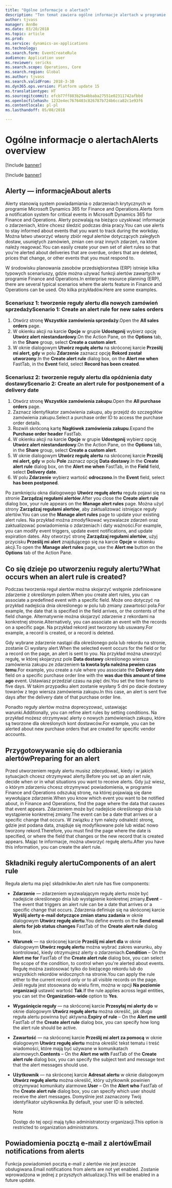 ```yaml
---
title: "Ogólne informacje o alertach"
description: "Ten temat zawiera ogólne informacje alertach w programie Microsoft Dynamics 365 for Finance and Operations. Alerty pozwalają na bieżąco uzyskiwać informacje o zdarzeniach, które chcesz śledzić podczas dnia pracy."
author: tjvass
manager: AnnBe
ms.date: 03/20/2018
ms.topic: article
ms.prod: 
ms.service: dynamics-ax-applications
ms.technology: 
ms.search.form: EventCreateRule
audience: Application user
ms.reviewer: sericks
ms.search.scope: Operations, Core
ms.search.region: Global
ms.author: tjvass
ms.search.validFrom: 2018-3-30
ms.dyn365.ops.version: Platform update 15
ms.translationtype: HT
ms.sourcegitcommit: efcb77ff883b29a4bbaba27551e02311742afbbd
ms.openlocfilehash: 1232e4ec7676403c826787b724b6cca82c1e93f6
ms.contentlocale: pl-pl
ms.lasthandoff: 05/08/2018

---
```


# <a name="alerts-overview"></a><span data-ttu-id="9dcb6-104">Ogólne informacje o alertach</span><span class="sxs-lookup"><span data-stu-id="9dcb6-104">Alerts overview</span></span>

[!include [banner](../includes/banner.md)]

[!include [banner](../includes/pre-release.md)]

## <a name="about-alerts"></a><span data-ttu-id="9dcb6-105">Alerty — informacje</span><span class="sxs-lookup"><span data-stu-id="9dcb6-105">About alerts</span></span>
<span data-ttu-id="9dcb6-106">Alerty stanowią system powiadamiania o zdarzeniach krytycznych w programie Microsoft Dynamics 365 for Finance and Operations.</span><span class="sxs-lookup"><span data-stu-id="9dcb6-106">Alerts form a notification system for critical events in Microsoft Dynamics 365 for Finance and Operations.</span></span> <span data-ttu-id="9dcb6-107">Alerty pozwalają na bieżąco uzyskiwać informacje o zdarzeniach, które chcesz śledzić podczas dnia pracy.</span><span class="sxs-lookup"><span data-stu-id="9dcb6-107">You can use alerts to stay informed about events that you want to track during the workday.</span></span> <span data-ttu-id="9dcb6-108">Można łatwo utworzyć własny zbiór reguł alertów dotyczących zaległych dostaw, usuniętych zamówień, zmian cen oraz innych zdarzeń, na które należy reagować.</span><span class="sxs-lookup"><span data-stu-id="9dcb6-108">You can easily create your own set of alert rules so that you're alerted about deliveries that are overdue, orders that are deleted, prices that change, or other events that you must respond to.</span></span>

<span data-ttu-id="9dcb6-109">W środowisku planowania zasobów przedsiębiorstwa (ERP) istnieje kilka typowych scenariuszy, gdzie można używać funkcji alertów zawartych w programie Finance and Operations.</span><span class="sxs-lookup"><span data-stu-id="9dcb6-109">In enterprise resource planning (ERP), there are several typical scenarios where the alerts feature in Finance and Operations can be used.</span></span> <span data-ttu-id="9dcb6-110">Oto kilka przykładów.</span><span class="sxs-lookup"><span data-stu-id="9dcb6-110">Here are some examples.</span></span>

### <a name="scenario-1-create-an-alert-rule-for-new-sales-orders"></a><span data-ttu-id="9dcb6-111">Scenariusz 1: tworzenie reguły alertu dla nowych zamówień sprzedaży</span><span class="sxs-lookup"><span data-stu-id="9dcb6-111">Scenario 1: Create an alert rule for new sales orders</span></span>
1. <span data-ttu-id="9dcb6-112">Otwórz stronę **Wszystkie zamówienia sprzedaży**.</span><span class="sxs-lookup"><span data-stu-id="9dcb6-112">Open the **All sales orders** page.</span></span>
2. <span data-ttu-id="9dcb6-113">W okienku akcji na karcie **Opcje** w grupie **Udostępnij** wybierz opcję **Utwórz alert niestandardowy**.</span><span class="sxs-lookup"><span data-stu-id="9dcb6-113">On the Action Pane, on the **Options** tab, in the **Share** group, select **Create a custom alert**.</span></span>
3. <span data-ttu-id="9dcb6-114">W oknie dialogowym **Utwórz regułę alertu** na skróconej karcie **Prześlij mi alert, gdy** w polu **Zdarzenie** zaznacz opcję **Rekord został utworzony**.</span><span class="sxs-lookup"><span data-stu-id="9dcb6-114">In the **Create alert rule** dialog box, on the **Alert me when** FastTab, in the **Event** field, select **Record has been created**.</span></span>

### <a name="scenario-2-create-an-alert-rule-for-postponement-of-a-delivery-date"></a><span data-ttu-id="9dcb6-115">Scenariusz 2: tworzenie reguły alertu dla opóźnienia daty dostawy</span><span class="sxs-lookup"><span data-stu-id="9dcb6-115">Scenario 2: Create an alert rule for postponement of a delivery date</span></span>
1. <span data-ttu-id="9dcb6-116">Otwórz stronę **Wszystkie zamówienia zakupu**.</span><span class="sxs-lookup"><span data-stu-id="9dcb6-116">Open the **All purchase orders** page.</span></span>
2. <span data-ttu-id="9dcb6-117">Zaznacz identyfikator zamówienia zakupu, aby przejdź do szczegółów zamówienia zakupu.</span><span class="sxs-lookup"><span data-stu-id="9dcb6-117">Select a purchase order ID to access the purchase order details.</span></span>
3. <span data-ttu-id="9dcb6-118">Rozwiń skróconą kartę **Nagłówek zamówienia zakupu**.</span><span class="sxs-lookup"><span data-stu-id="9dcb6-118">Expand the **Purchase order header** FastTab.</span></span>
4. <span data-ttu-id="9dcb6-119">W okienku akcji na karcie **Opcje** w grupie **Udostępnij** wybierz opcję **Utwórz alert niestandardowy**.</span><span class="sxs-lookup"><span data-stu-id="9dcb6-119">On the Action Pane, on the **Options** tab, in the **Share** group, select **Create a custom alert**.</span></span>
5. <span data-ttu-id="9dcb6-120">W oknie dialogowym **Utwórz regułę alertu** na skróconej karcie **Prześlij mi alert, gdy** w polu **Pole** zaznacz opcję **Data dostawy**.</span><span class="sxs-lookup"><span data-stu-id="9dcb6-120">In the **Create alert rule** dialog box, on the **Alert me when** FastTab, in the **Field** field, select **Delivery date**.</span></span>
6. <span data-ttu-id="9dcb6-121">W polu **Zdarzenie** wybierz wartość **odroczono**.</span><span class="sxs-lookup"><span data-stu-id="9dcb6-121">In the **Event** field, select **has been postponed**.</span></span>
    
<span data-ttu-id="9dcb6-122">Po zamknięciu okna dialogowego **Utwórz regułę alertu** reguła pojawi się na stronie **Zarządzaj regułami alertów**.</span><span class="sxs-lookup"><span data-stu-id="9dcb6-122">After you close the **Create alert rule** dialog box, your rule appears on the **Manage alert rules** page.</span></span> <span data-ttu-id="9dcb6-123">Można użyć strony **Zarządzaj regułami alertów**, aby zaktualizować istniejące reguły alertów.</span><span class="sxs-lookup"><span data-stu-id="9dcb6-123">You can use the **Manage alert rules** page to update your existing alert rules.</span></span> <span data-ttu-id="9dcb6-124">Na przykład można zmodyfikować wyzwalacze zdarzeń oraz zaktualizować powiadomienia o zdarzeniach i daty ważności.</span><span class="sxs-lookup"><span data-stu-id="9dcb6-124">For example, you can modify event triggers, update event notifications, and update expiration dates.</span></span> <span data-ttu-id="9dcb6-125">Aby otworzyć stronę **Zarządzaj regułami alertów**, użyj przycisku **Prześlij mi alert** znajdującego się na karcie **Opcje** w okienku akcji.</span><span class="sxs-lookup"><span data-stu-id="9dcb6-125">To open the **Manage alert rules** page, use the **Alert me** button on the **Options** tab of the Action Pane.</span></span>

## <a name="what-occurs-when-an-alert-rule-is-created"></a><span data-ttu-id="9dcb6-126">Co się dzieje po utworzeniu reguły alertu?</span><span class="sxs-lookup"><span data-stu-id="9dcb6-126">What occurs when an alert rule is created?</span></span>
<span data-ttu-id="9dcb6-127">Podczas tworzenia reguł alertów można skojarzyć wstępnie zdefiniowane zdarzenie z określonym polem.</span><span class="sxs-lookup"><span data-stu-id="9dcb6-127">When you create alert rules, you can associate a predefined event with a specific field.</span></span> <span data-ttu-id="9dcb6-128">Może ono dotyczyć na przykład nadejścia dnia określonego w polu lub zmiany zawartości pola.</span><span class="sxs-lookup"><span data-stu-id="9dcb6-128">For example, the date that is specified in the field arrives, or the contents of the field change.</span></span> <span data-ttu-id="9dcb6-129">Alternatywnie można skojarzyć zdarzenie z rekordami na konkretnej stronie.</span><span class="sxs-lookup"><span data-stu-id="9dcb6-129">Alternatively, you can associate an event with the records on a specific page.</span></span> <span data-ttu-id="9dcb6-130">Na przykład rekord jest tworzony lub usuwany.</span><span class="sxs-lookup"><span data-stu-id="9dcb6-130">For example, a record is created, or a record is deleted.</span></span>

<span data-ttu-id="9dcb6-131">Gdy wybrane zdarzenie nastąpi dla określonego pola lub rekordu na stronie, zostanie Ci wysłany alert.</span><span class="sxs-lookup"><span data-stu-id="9dcb6-131">When the selected event occurs for the field or for a record on the page, an alert is sent to you.</span></span> <span data-ttu-id="9dcb6-132">Na przykład można utworzyć regułę, w której skojarzysz pole **Data dostawy** określonego wiersza zamówienia zakupu ze zdarzeniem **ta kwota była należna pewien czas temu**.</span><span class="sxs-lookup"><span data-stu-id="9dcb6-132">For example, you create a rule where you associate the **Delivery date** field on a specific purchase order line with the **was due this amount of time ago** event.</span></span> <span data-ttu-id="9dcb6-133">Ustawiasz przedział czasu na pięć dni.</span><span class="sxs-lookup"><span data-stu-id="9dcb6-133">You set the time frame to five days.</span></span> <span data-ttu-id="9dcb6-134">W takim przypadku alert zostanie wysłany 5 dni po dacie dostawy towarów z tego wiersza zamówienia zakupu.</span><span class="sxs-lookup"><span data-stu-id="9dcb6-134">In this case, an alert is sent five days after the delivery date of that purchase order line.</span></span>

<span data-ttu-id="9dcb6-135">Ponadto reguły alertów można doprecyzować, ustawiając warunki.</span><span class="sxs-lookup"><span data-stu-id="9dcb6-135">Additionally, you can refine alert rules by setting conditions.</span></span> <span data-ttu-id="9dcb6-136">Na przykład możesz otrzymywać alerty o nowych zamówieniach zakupu, które są tworzone dla określonych kont dostawców.</span><span class="sxs-lookup"><span data-stu-id="9dcb6-136">For example, you can be alerted about new purchase orders that are created for specific vendor accounts.</span></span>

## <a name="preparing-for-an-alert"></a><span data-ttu-id="9dcb6-137">Przygotowywanie się do odbierania alertów</span><span class="sxs-lookup"><span data-stu-id="9dcb6-137">Preparing for an alert</span></span>
<span data-ttu-id="9dcb6-138">Przed utworzeniem reguły alertu musisz zdecydować, kiedy i w jakich sytuacjach chcesz otrzymywać alerty.</span><span class="sxs-lookup"><span data-stu-id="9dcb6-138">Before you set up an alert rule, decide when or in what situations you want to receive alerts.</span></span> <span data-ttu-id="9dcb6-139">Gdy już wiesz, o którym zdarzeniu chcesz otrzymywać powiadomienia, w programie Finance and Operations odszukaj stronę, na której pojawiają się dane wywołujące zdarzenie.</span><span class="sxs-lookup"><span data-stu-id="9dcb6-139">When you know which event you want to be notified about, in Finance and Operations, find the page where the data that causes that event appears.</span></span> <span data-ttu-id="9dcb6-140">Zdarzeniem może być nadejście określonego dnia lub wystąpienie konkretnej zmiany.</span><span class="sxs-lookup"><span data-stu-id="9dcb6-140">The event can be a date that arrives or a specific change that occurs.</span></span> <span data-ttu-id="9dcb6-141">W związku z tym należy odnaleźć stronę, gdzie jest podana data, znajduje się modyfikowane pole lub widać nowo tworzony rekord.</span><span class="sxs-lookup"><span data-stu-id="9dcb6-141">Therefore, you must find the page where the date is specified, or where the field that changes or the new record that is created appears.</span></span> <span data-ttu-id="9dcb6-142">Mając te informacje, można utworzyć regułę alertu.</span><span class="sxs-lookup"><span data-stu-id="9dcb6-142">After you have this information, you can create the alert rule.</span></span>

## <a name="components-of-an-alert-rule"></a><span data-ttu-id="9dcb6-143">Składniki reguły alertu</span><span class="sxs-lookup"><span data-stu-id="9dcb6-143">Components of an alert rule</span></span>
<span data-ttu-id="9dcb6-144">Reguła alertu ma pięć składników:</span><span class="sxs-lookup"><span data-stu-id="9dcb6-144">An alert rule has five components:</span></span>

- <span data-ttu-id="9dcb6-145">**Zdarzenie** — zdarzeniem wyzwalającym regułę alertu może być nadejście określonego dnia lub wystąpienie konkretnej zmiany.</span><span class="sxs-lookup"><span data-stu-id="9dcb6-145">**Event** – The event that triggers an alert rule can be a date that arrives or a specific change that occurs.</span></span> <span data-ttu-id="9dcb6-146">Zdarzenia definiuje się na skróconej karcie **Wyślij alerty e-mail dotyczące zmian stanu zadania** w oknie dialogowym **Utwórz regułę alertu**.</span><span class="sxs-lookup"><span data-stu-id="9dcb6-146">You define events on the **Send email alerts for job status changes** FastTab of the **Create alert rule** dialog box.</span></span>
- <span data-ttu-id="9dcb6-147">**Warunek** — na skróconej karcie **Prześlij mi alert dla** w oknie dialogowym **Utwórz regułę alertu** można wybrać zakres warunku, aby kontrolować, kiedy otrzymujesz alerty o zdarzeniach.</span><span class="sxs-lookup"><span data-stu-id="9dcb6-147">**Condition** – On the **Alert me for** FastTab of the **Create alert rule** dialog box, you can select the scope of the condition, to control when you're alerted about events.</span></span> <span data-ttu-id="9dcb6-148">Regułę można zastosować tylko do bieżącego rekordu lub do wszystkich rekordów widocznych na stronie.</span><span class="sxs-lookup"><span data-stu-id="9dcb6-148">You can apply the rule either to the current record only or to all visible records on the page.</span></span> <span data-ttu-id="9dcb6-149">Jeśli reguła jest stosowana do wielu firm, można w opcji **Na poziomie organizacji** ustawić wartość **Tak**.</span><span class="sxs-lookup"><span data-stu-id="9dcb6-149">If the rule applies across legal entities, you can set the **Organization-wide** option to **Yes**.</span></span>
- <span data-ttu-id="9dcb6-150">**Wygaśnięcie reguły** — na skróconej karcie **Przesyłaj mi alerty do** w oknie dialogowym **Utwórz regułę alertu** można określić, jak długo reguła alertu powinna być aktywna.</span><span class="sxs-lookup"><span data-stu-id="9dcb6-150">**Expiry of rule** – On the **Alert me until** FastTab of the **Create alert rule** dialog box, you can specify how long the alert rule should be active.</span></span>
- <span data-ttu-id="9dcb6-151">**Zawartość** — na skróconej karcie **Prześlij mi alert za pomocą** w oknie dialogowym **Utwórz regułę alertu** można określić tekst tematu i treść wiadomości, które mają być używane w komunikatach alarmowych.</span><span class="sxs-lookup"><span data-stu-id="9dcb6-151">**Contents** – On the **Alert me with** FastTab of the **Create alert rule** dialog box, you can specify the subject text and message text that the alert messages should use.</span></span>
- <span data-ttu-id="9dcb6-152">**Użytkownik** — na skróconej karcie **Adresat alertu** w oknie dialogowym **Utwórz regułę alertu** można określić, który użytkownik powinien otrzymywać komunikaty alarmowe.</span><span class="sxs-lookup"><span data-stu-id="9dcb6-152">**User** – On the **Alert who** FastTab of the **Create alert rule** dialog box, you can specify which user should receive the alert messages.</span></span> <span data-ttu-id="9dcb6-153">Domyślnie jest zaznaczony Twój identyfikator użytkownika.</span><span class="sxs-lookup"><span data-stu-id="9dcb6-153">By default, your user ID is selected.</span></span>

    > [!NOTE]
    > <span data-ttu-id="9dcb6-154">Dostęp do tej opcji mają tylko administratorzy organizacji.</span><span class="sxs-lookup"><span data-stu-id="9dcb6-154">This option is restricted to organization administrators.</span></span>

## <a name="email-notifications-from-alerts"></a><span data-ttu-id="9dcb6-155">Powiadomienia pocztą e-mail z alertów</span><span class="sxs-lookup"><span data-stu-id="9dcb6-155">Email notifications from alerts</span></span>
<span data-ttu-id="9dcb6-156">Funkcja powiadomień pocztą e-mail z alertów nie jest jeszcze obsługiwana.</span><span class="sxs-lookup"><span data-stu-id="9dcb6-156">Email notifications from alerts are not yet enabled.</span></span> <span data-ttu-id="9dcb6-157">Zostanie wprowadzona w jednej z przyszłych aktualizacji.</span><span class="sxs-lookup"><span data-stu-id="9dcb6-157">This will be enabled in a future update.</span></span>

